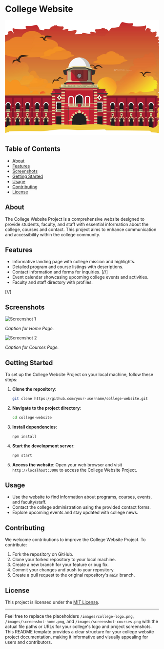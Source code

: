 
# College Website

![College Logo](/images/ceg.png)

## Table of Contents
- [About](#about)
- [Features](#features)
- [Screenshots](#screenshots)
- [Getting Started](#getting-started)
- [Usage](#usage)
- [Contributing](#contributing)
- [License](#license)

## About
The College Website Project is a comprehensive website designed to provide students, faculty, and staff with essential information about the college, courses and contact. This project aims to enhance communication and accessibility within the college community.

## Features
- Informative landing page with college mission and highlights.
- Detailed program and course listings with descriptions.
- Contact information and forms for inquiries.
[//]
- Event calendar showcasing upcoming college events and activities.
- Faculty and staff directory with profiles.

[//]
## Screenshots
![Screenshot 1](/images/screenshot-home.png)

*Caption for Home Page.*

![Screenshot 2](/images/screenshot-courses.png)

*Caption for Courses Page.*

## Getting Started
To set up the College Website Project on your local machine, follow these steps:

1. **Clone the repository**:
   ```bash
   git clone https://github.com/your-username/college-website.git
   ```

2. **Navigate to the project directory**:
   ```bash
   cd college-website
   ```

3. **Install dependencies**:
   ```bash
   npm install
   ```

4. **Start the development server**:
   ```bash
   npm start
   ```

5. **Access the website**:
   Open your web browser and visit `http://localhost:3000` to access the College Website Project.

## Usage
- Use the website to find information about programs, courses, events, and faculty/staff.
- Contact the college administration using the provided contact forms.
- Explore upcoming events and stay updated with college news.

## Contributing
We welcome contributions to improve the College Website Project. To contribute:

1. Fork the repository on GitHub.
2. Clone your forked repository to your local machine.
3. Create a new branch for your feature or bug fix.
4. Commit your changes and push to your repository.
5. Create a pull request to the original repository's `main` branch.

## License
This project is licensed under the [MIT License](LICENSE).

---

Feel free to replace the placeholders `/images/college-logo.png`, `/images/screenshot-home.png`, and `/images/screenshot-courses.png` with the actual file paths or URLs for your college's logo and project screenshots. This README template provides a clear structure for your college website project documentation, making it informative and visually appealing for users and contributors.
